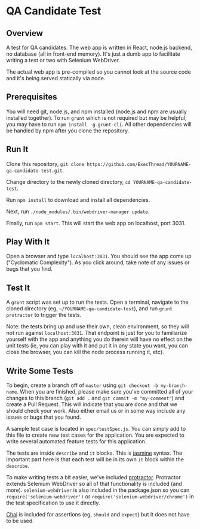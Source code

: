 # QA Candidate Test

## Overview

A test for QA candidates. The web app is written in React, node.js backend, no database (all in front-end memory). It's just a dumb app to facilitate writing a test or two with Selenium WebDriver.

The actual web app is pre-compiled so you cannot look at the source code and it's being served statically via node.

## Prerequisites

You will need git, node.js, and npm installed (node.js and npm are usually installed together). To run `grunt` which is not required but may be helpful, you may have to run `npm install -g grunt-cli`. All other dependencies will be handled by npm after you clone the repository.

## Run It

Clone this repository, `git clone https://github.com/ExecThread/YOURNAME-qa-candidate-test.git`.

Change directory to the newly cloned directory, `cd YOURNAME-qa-candidate-test`.

Run `npm install` to download and install all dependencies.

Next, run `./node_modules/.bin/webdriver-manager update`.

Finally, run `npm start`. This will start the web app on localhost, port 3031.

## Play With It

Open a browser and type `localhost:3031`. You should see the app come up ("Cyclomatic Complexity"). As you click around, take note of any issues or bugs that you find.

## Test It

A `grunt` script was set up to run the tests. Open a terminal, navigate to the cloned directory (eg, `~/YOURNAME-qa-candidate-test`), and run `grunt protractor` to trigger the tests.

Note: the tests bring up and use their own, clean environment, so they will not run against `localhost:3031`. That endpoint is just for you to familiarize yourself with the app and anything you do therein will have no effect on the unit tests (ie, you can play with it and put it in any state you want, you can close the browser, you can kill the node process running it, etc).

## Write Some Tests

To begin, create a branch off of `master` using `git checkout -b my-branch-name`. When you are finished, please make sure you've committed all of your changes to this branch (`git add .` and `git commit -m "my-comment"`) and create a Pull Request. This will indicate that you are done and that we should check your work. Also either email us or in some way include any issues or bugs that you found.

A sample test case is located in `spec/testSpec.js`. You can simply add to this file to create new test cases for the application. You are expected to write several automated feature tests for this application.

The tests are inside `describe` and `it` blocks. This is [jasmine](https://jasmine.github.io/) syntax. The important part here is that each test will be in its own `it` block within the `describe`.

To make writing tests a bit easier, we've included [protractor](http://www.protractortest.org/#/api). Protractor extends Selenium WebDriver so all of that functionality is included (and more). `selenium-webdriver` is also included in the package.json so you can `require('selenium-webdriver')` or `require('selenium-webdriver/chrome')` in the test specification to use it directly.

[Chai](http://chaijs.com/) is included for assertions (eg, `should` and `expect`) but it does not have to be used.

